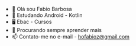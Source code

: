 - 👋 Olá sou Fabio Barbosa
- 👀 Estudando Android - Kotlin
- 🖥️ Ebac - Cursos
- 🙌 Procurando sempre aprender mais
- 📫 Contato-me no e-mail - hofabioz@gmail.com
